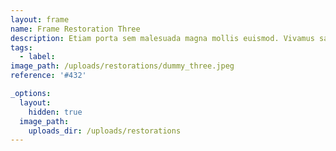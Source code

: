 ```yaml
---
layout: frame
name: Frame Restoration Three
description: Etiam porta sem malesuada magna mollis euismod. Vivamus sagittis lacus vel augue laoreet rutrum faucibus dolor auctor. Donec sed odio dui. Aenean eu leo quam. Pellentesque ornare sem lacinia quam venenatis vestibulum. Curabitur blandit tempus porttitor.
tags:
  - label:
image_path: /uploads/restorations/dummy_three.jpeg
reference: '#432'

_options:
  layout:
    hidden: true
  image_path:
    uploads_dir: /uploads/restorations
---
```

